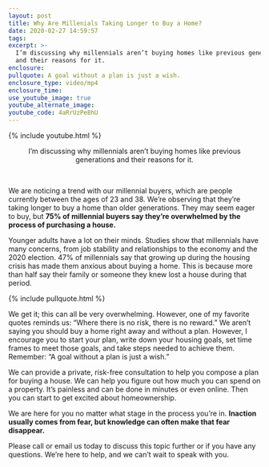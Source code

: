 ```yaml
---
layout: post
title: Why Are Millenials Taking Longer to Buy a Home?
date: 2020-02-27 14:59:57
tags:
excerpt: >-
  I’m discussing why millennials aren’t buying homes like previous generations
  and their reasons for it.
enclosure:
pullquote: A goal without a plan is just a wish.
enclosure_type: video/mp4
enclosure_time:
use_youtube_image: true
youtube_alternate_image:
youtube_code: 4aRrUzPe8hU
---
```


{% include youtube.html %}

<center>I&rsquo;m discussing why millennials aren&rsquo;t buying homes like previous generations and their reasons for it.</center>

&nbsp;

We are noticing a trend with our millennial buyers, which are people currently between the ages of 23 and 38. We’re observing that they’re taking longer to buy a home than older generations. They may seem eager to buy, but **75% of millennial buyers say they’re overwhelmed by the process of purchasing a house.&nbsp;**

Younger adults have a lot on their minds. Studies show that millennials have many concerns, from job stability and relationships to the economy and the 2020 election. 47% of millennials say that growing up during the housing crisis has made them anxious about buying a home. This is because more than half say their family or someone they knew lost a house during that period.&nbsp;

{% include pullquote.html %}

We get it; this can all be very overwhelming. However, one of my favorite quotes reminds us: “Where there is no risk, there is no reward.” We aren’t saying you should buy a home right away and without a plan. However, I encourage you to start your plan, write down your housing goals, set time frames to meet those goals, and take steps needed to achieve them. Remember: “A goal without a plan is just a wish.”

We can provide a private, risk-free consultation to help you compose a plan for buying a house. We can help you figure out how much you can spend on a property. It’s painless and can be done in minutes or even online. Then you can start to get excited about homeownership.&nbsp;

We are here for you no matter what stage in the process you’re in. **Inaction usually comes from fear, but knowledge can often make that fear disappear.&nbsp;**

Please call or email us today to discuss this topic further or if you have any questions. We’re here to help, and we can’t wait to speak with you.&nbsp;

&nbsp;